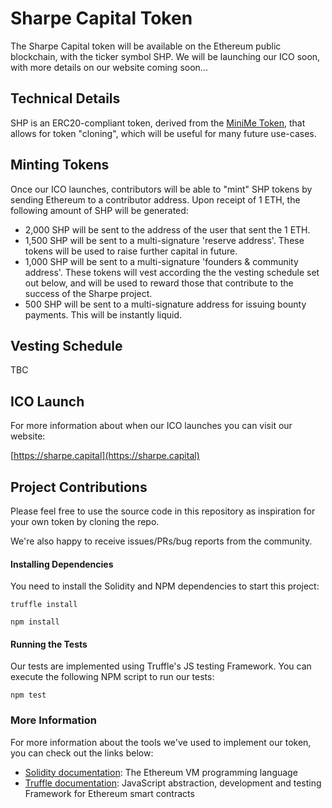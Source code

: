 # Sharpe Capital Token
The Sharpe Capital token will be available on the Ethereum public blockchain, with the ticker symbol SHP. We will be launching our ICO soon, with more details on our website coming soon...

## Technical Details

SHP is an ERC20-compliant token, derived from the [MiniMe Token](https://github.com/Giveth/minime), that allows for token "cloning", which will be useful for many future use-cases.

## Minting Tokens

Once our ICO launches, contributors will be able to "mint" SHP tokens by sending Ethereum to a contributor address. Upon receipt of 1 ETH, the following amount of SHP will be generated:

- 2,000 SHP will be sent to the address of the user that sent the 1 ETH.
- 1,500 SHP will be sent to a multi-signature 'reserve address'. These tokens will be used to raise further capital in future.
- 1,000 SHP will be sent to a multi-signature 'founders & community address'. These tokens will vest according the the vesting schedule set out below, and will be used to reward those that contribute to the success of the Sharpe project.
- 500 SHP will be sent to a multi-signature address for issuing bounty payments. This will be instantly liquid.

## Vesting Schedule

TBC

## ICO Launch

For more information about when our ICO launches you can visit our website:

[https://sharpe.capital](https://sharpe.capital)

## Project Contributions

Please feel free to use the source code in this repository as inspiration for your own token by cloning the repo.

We're also happy to receive issues/PRs/bug reports from the community.

#### Installing Dependencies

You need to install the Solidity and NPM dependencies to start this project:

`truffle install`

`npm install`

#### Running the Tests

Our tests are implemented using Truffle's JS testing Framework. You can execute the following NPM script to run our tests:

`npm test`

### More Information

For more information about the tools we've used to implement our token, you can check out the links below:

- [Solidity documentation](https://solidity.readthedocs.io): The Ethereum VM programming language
- [Truffle documentation](http://truffleframework.com/docs): JavaScript abstraction, development and testing Framework for Ethereum smart contracts

